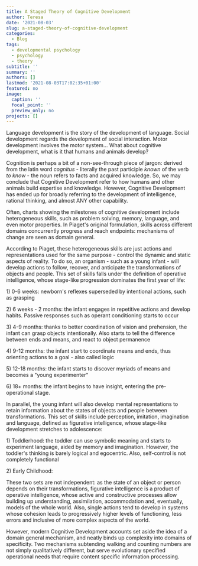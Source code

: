 ```yaml
---
title: A Staged Theory of Cognitive Development
author: Teresa
date: '2021-08-03'
slug: a-staged-theory-of-cognitive-development
categories:
  - Blog
tags:
  - developmental psychology
  - psychology
  - theory
subtitle: ''
summary: ''
authors: []
lastmod: '2021-08-03T17:02:35+01:00'
featured: no
image:
  caption: ''
  focal_point: ''
  preview_only: no
projects: []
---
```


Language development is the story of the development of language. Social development regards the development of social interaction. Motor development involves the motor system... What about cognitive development, what is it that humans and animals develop?

Cognition is perhaps a bit of a non-see-through piece of jargon: derived from the latin word *cognitus* - literally the past participle *known* of the verb *to know* - the noun refers to facts and acquired knowledge. So, we may conclude that Cognitive Development refer to how humans and other animals build expertise and knowledge. However, Cognitive Development has ended up for broadly referring to the development of intelligence, rational thinking, and almost ANY other capability.

Often, charts showing the milestones of cognitive development include heterogeneous skills, such as problem solving, memory, language, and even motor properties. In Piaget's original formulation, skills across different domains concurrently progress and reach endpoints: mechanisms of change are seen as domain general.

According to Piaget, these heterogeneous skills are just actions and representations used for the same purpose - control the dynamic and static aspects of reality. To do so, an organism - such as a young infant - will develop actions to follow, recover, and anticipate the transformations of objects and people. This set of skills falls under the definition of operative intelligence, whose stage-like progression dominates the first year of life:

1\) 0-6 weeks: newborn's reflexes superseded by intentional actions, such as grasping

2\) 6 weeks - 2 months: the infant engages in repetitive actions and develop habits. Passive responses such as operant conditioning starts to occur

3\) 4-9 months: thanks to better coordination of vision and prehension, the infant can grasp objects intentionally. Also starts to tell the difference between ends and means, and react to object permanence

4\) 9-12 months: the infant start to coordinate means and ends, thus orienting actions to a goal - also called logic

5\) 12-18 months: the infant starts to discover myriads of means and becomes a "young experimenter"

6\) 18+ months: the infant begins to have insight, entering the pre-operational stage.

In parallel, the young infant will also develop mental representations to retain information about the states of objects and people between transformations. This set of skills include perception, imitation, imagination and language, defined as figurative intelligence, whose stage-like development stretches to adolescence:

1\) Toddlerhood: the toddler can use symbolic meaning and starts to experiment language, aided by memory and imagination. However, the toddler's thinking is barely logical and egocentric. Also, self-control is not completely functional

2\) Early Childhood:

These two sets are not independent: as the state of an object or person depends on their transformations, figurative intelligence is a product of operative intelligence, whose active and constructive processes allow building up understanding, assimilation, accommodation and, eventually, models of the whole world. Also, single actions tend to develop in systems whose cohesion leads to progressively higher levels of functioning, less errors and inclusive of more complex aspects of the world.

However, modern Cognitive Development accounts set aside the idea of a domain general mechanism, and neatly binds up complexity into domains of specificity. Two mechanisms subtending walking and counting numbers are not simply qualitatively different, but serve evolutionary specified operational needs that require content specific information processing.
